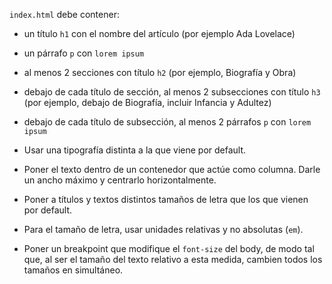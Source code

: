 `index.html` debe contener:

- un título `h1` con el nombre del artículo (por ejemplo Ada Lovelace)
- un párrafo `p` con `lorem ipsum`
- al menos 2 secciones con título `h2` (por ejemplo, Biografía y Obra)
- debajo de cada título de sección, al menos 2 subsecciones con título `h3` (por ejemplo, debajo de Biografía, incluir Infancia y Adultez)
- debajo de cada título de subsección, al menos 2 párrafos `p` con `lorem ipsum`

- Usar una tipografía distinta a la que viene por default.
- Poner el texto dentro de un contenedor que actúe como columna. Darle un ancho máximo y centrarlo horizontalmente.
- Poner a títulos y textos distintos tamaños de letra que los que vienen por default.
- Para el tamaño de letra, usar unidades relativas y no absolutas (`em`).
- Poner un breakpoint que modifique el `font-size` del body, de modo tal que, al ser el tamaño del texto relativo a esta medida, cambien todos los tamaños en simultáneo.
